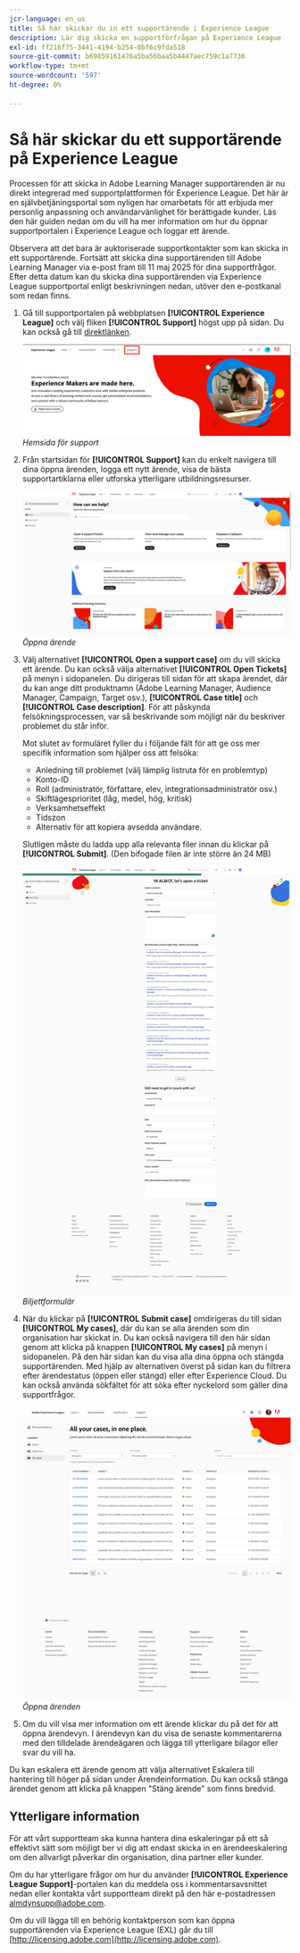 ```yaml
---
jcr-language: en_us
title: Så här skickar du in ett supportärende i Experience League
description: Lär dig skicka en supportförfrågan på Experience League
exl-id: ff216f75-3441-4194-b254-0bf6c9fda518
source-git-commit: b69859161476a5ba56baa5b4447aec759c1a7736
workflow-type: tm+mt
source-wordcount: '597'
ht-degree: 0%

---
```


# Så här skickar du ett supportärende på Experience League

Processen för att skicka in Adobe Learning Manager supportärenden är nu direkt integrerad med supportplattformen för Experience League. Det här är en självbetjäningsportal som nyligen har omarbetats för att erbjuda mer personlig anpassning och användarvänlighet för berättigade kunder. Läs den här guiden nedan om du vill ha mer information om hur du öppnar supportportalen i Experience League och loggar ett ärende.

Observera att det bara är auktoriserade supportkontakter som kan skicka in ett supportärende. Fortsätt att skicka dina supportärenden till Adobe Learning Manager via e-post fram till 11 maj 2025 för dina supportfrågor. Efter detta datum kan du skicka dina supportärenden via Experience League supportportal enligt beskrivningen nedan, utöver den e-postkanal som redan finns.

1. Gå till supportportalen på webbplatsen **[!UICONTROL Experience League]** och välj fliken **[!UICONTROL Support]** högst upp på sidan. Du kan också gå till [direktlänken](https://experienceleague.adobe.com/home#support).

   ![](assets/support.png)
   _Hemsida för support_

2. Från startsidan för **[!UICONTROL Support]** kan du enkelt navigera till dina öppna ärenden, logga ett nytt ärende, visa de bästa supportartiklarna eller utforska ytterligare utbildningsresurser.

   ![](assets/open-ticket.png)
   _Öppna ärende_

3. Välj alternativet **[!UICONTROL Open a support case]** om du vill skicka ett ärende. Du kan också välja alternativet **[!UICONTROL Open Tickets]** på menyn i sidopanelen. Du dirigeras till sidan för att skapa ärendet, där du kan ange ditt produktnamn (Adobe Learning Manager, Audience Manager, Campaign, Target osv.), **[!UICONTROL Case title]** och **[!UICONTROL Case description]**. För att påskynda felsökningsprocessen, var så beskrivande som möjligt när du beskriver problemet du står inför.

   Mot slutet av formuläret fyller du i följande fält för att ge oss mer specifik information som hjälper oss att felsöka:

   * Anledning till problemet (välj lämplig listruta för en problemtyp)
   * Konto-ID
   * Roll (administratör, författare, elev, integrationsadministratör osv.)
   * Skiftlägesprioritet (låg, medel, hög, kritisk)
   * Verksamhetseffekt
   * Tidszon
   * Alternativ för att kopiera avsedda användare.

   Slutligen måste du ladda upp alla relevanta filer innan du klickar på **[!UICONTROL Submit]**. (Den bifogade filen är inte större än 24 MB)

   ![](assets/ticket-form.png)
   _Biljettformulär_

4. När du klickar på **[!UICONTROL Submit case]** omdirigeras du till sidan **[!UICONTROL My cases]**, där du kan se alla ärenden som din organisation har skickat in. Du kan också navigera till den här sidan genom att klicka på knappen **[!UICONTROL My cases]** på menyn i sidopanelen. På den här sidan kan du visa alla dina öppna och stängda supportärenden. Med hjälp av alternativen överst på sidan kan du filtrera efter ärendestatus (öppen eller stängd) eller efter Experience Cloud. Du kan också använda sökfältet för att söka efter nyckelord som gäller dina supportfrågor.

   ![](assets/open-cases.png)
   _Öppna ärenden_

5. Om du vill visa mer information om ett ärende klickar du på det för att öppna ärendevyn. I ärendevyn kan du visa de senaste kommentarerna med den tilldelade ärendeägaren och lägga till ytterligare bilagor eller svar du vill ha.

Du kan eskalera ett ärende genom att välja alternativet Eskalera till hantering till höger på sidan under Ärendeinformation. Du kan också stänga ärendet genom att klicka på knappen &quot;Stäng ärende&quot; som finns bredvid.

## Ytterligare information

För att vårt supportteam ska kunna hantera dina eskaleringar på ett så effektivt sätt som möjligt ber vi dig att endast skicka in en ärendeeskalering om den allvarligt påverkar din organisation, dina partner eller kunder.

Om du har ytterligare frågor om hur du använder **[!UICONTROL Experience League Support]**-portalen kan du meddela oss i kommentarsavsnittet nedan eller kontakta vårt supportteam direkt på den här e-postadressen [almdynsupp@adobe.com](mailto:almdynsupp@adobe.com).

Om du vill lägga till en behörig kontaktperson som kan öppna supportärenden via Experience League (EXL) går du till [http://licensing.adobe.com](http://licensing.adobe.com).
